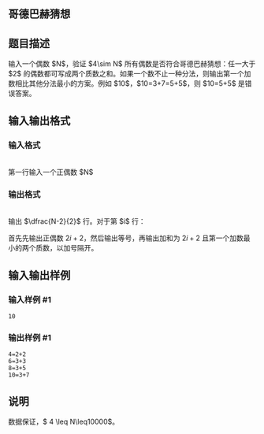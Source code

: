 <article>
<h1>哥德巴赫猜想</h1>
<h2>题目描述</h2>
<div>输入一个偶数 $N$，验证 $4\sim N$ 所有偶数是否符合哥德巴赫猜想：任一大于 $2$ 的偶数都可写成两个质数之和。如果一个数不止一种分法，则输出第一个加数相比其他分法最小的方案。例如 $10$，$10=3+7=5+5$，则 $10=5+5$ 是错误答案。</div>
<h2>输入输出格式</h2>
<h3>输入格式</h3>
<br/>
<div>第一行输入一个正偶数 $N$
</div>
<h3>输出格式</h3>
<br/>
<div>输出 $\dfrac{N-2}{2}$ 行。对于第 $i$ 行：

首先先输出正偶数 $2i+2$，然后输出等号，再输出加和为 $2i+2$ 且第一个加数最小的两个质数，以加号隔开。</div>
<h2>输入输出样例</h2>
<h3>输入样例 #1</h3>
<pre><code>10</code></pre>
<h3>输出样例 #1</h3>
<pre><code>4=2+2
6=3+3
8=3+5
10=3+7</code></pre>
<h2>说明</h2>
<div>数据保证，$ 4 \leq N\leq10000$。</div>
</article>
